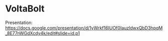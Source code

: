 # VoltaBolt


Presentation: https://docs.google.com/presentation/d/1yWrkf16IUOf0IauzldwxQbD3hpqM_8E77nWGdXcdy4k/edit#slide=id.p1
